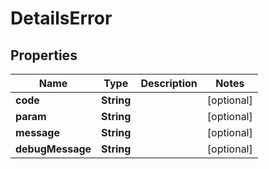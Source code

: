 

# DetailsError

## Properties

Name | Type | Description | Notes
------------ | ------------- | ------------- | -------------
**code** | **String** |  |  [optional]
**param** | **String** |  |  [optional]
**message** | **String** |  |  [optional]
**debugMessage** | **String** |  |  [optional]




